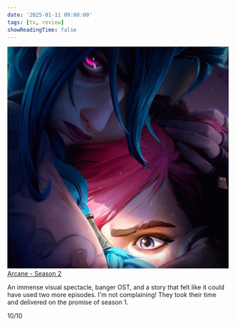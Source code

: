 ```yaml
---
date: '2025-01-11 09:08:00'
tags: [tv, review]
showReadingTime: false
---
```

![](assets/background.jpg)
[Arcane - Season 2](https://www.themoviedb.org/tv/94605-arcane/season/2)

An immense visual spectacle, banger OST, and a story that felt like it could have used two more episodes. I'm not complaining! They took their time and delivered on the promise of season 1.

10/10
